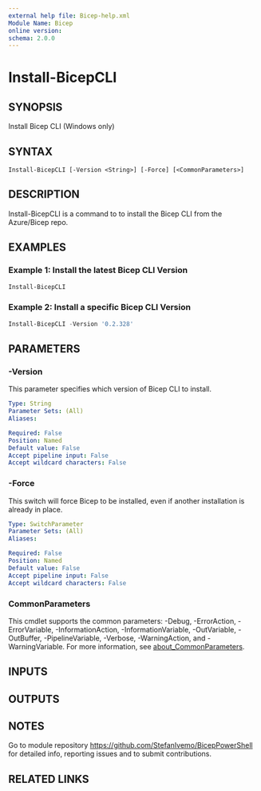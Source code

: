 ```yaml
---
external help file: Bicep-help.xml
Module Name: Bicep
online version:
schema: 2.0.0
---
```


# Install-BicepCLI

## SYNOPSIS
Install Bicep CLI (Windows only)

## SYNTAX

```
Install-BicepCLI [-Version <String>] [-Force] [<CommonParameters>]
```

## DESCRIPTION

Install-BicepCLI is a command to to install the Bicep CLI from the Azure/Bicep repo.

## EXAMPLES

### Example 1: Install the latest Bicep CLI Version

```powershell
Install-BicepCLI
```

### Example 2: Install a specific Bicep CLI Version

```powershell
Install-BicepCLI -Version '0.2.328'
```

## PARAMETERS

### -Version

This parameter specifies which version of Bicep CLI to install.

```yaml
Type: String
Parameter Sets: (All)
Aliases:

Required: False
Position: Named
Default value: False
Accept pipeline input: False
Accept wildcard characters: False
```

### -Force

This switch will force Bicep to be installed, even if another installation is already in place.

```yaml
Type: SwitchParameter
Parameter Sets: (All)
Aliases:

Required: False
Position: Named
Default value: False
Accept pipeline input: False
Accept wildcard characters: False
```

### CommonParameters
This cmdlet supports the common parameters: -Debug, -ErrorAction, -ErrorVariable, -InformationAction, -InformationVariable, -OutVariable, -OutBuffer, -PipelineVariable, -Verbose, -WarningAction, and -WarningVariable. For more information, see [about_CommonParameters](http://go.microsoft.com/fwlink/?LinkID=113216).

## INPUTS

## OUTPUTS

## NOTES

Go to module repository https://github.com/StefanIvemo/BicepPowerShell for detailed info, reporting issues and to submit contributions.

## RELATED LINKS
